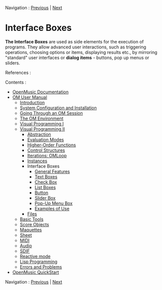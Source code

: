 Navigation : [Previous](Store "page précédente\(The Store
Object\)") | [Next](GeneralFeatures "Next\(General
Features\)")

# Interface Boxes

**The Interface Boxes** are used as side elements for the execution of
programs. They allow advanced user interactions, such as triggering
operations, choosing options or items, displaying results etc., by mirroring
"standard" user interfaces or **dialog items** - buttons, pop up menus or
sliders.

References :

Contents :

  * [OpenMusic Documentation](OM-Documentation)
  * [OM User Manual](OM-User-Manual)
    * [Introduction](00-Contents)
    * [System Configuration and Installation](Installation)
    * [Going Through an OM Session](Goingthrough)
    * [The OM Environment](Environment)
    * [Visual Programming I](BasicVisualProgramming)
    * [Visual Programming II](AdvancedVisualProgramming)
      * [Abstraction](Abstraction)
      * [Evaluation Modes](EvalModes)
      * [Higher-Order Functions](HighOrder)
      * [Control Structures](Control)
      * [Iterations: OMLoop](OMLoop)
      * [Instances](Instances)
      * Interface Boxes
        * [General Features](GeneralFeatures)
        * [Text Boxes](TextBoxes)
        * [Check Box](CheckBox)
        * [List Boxes](ListBoxes)
        * [Button](Button)
        * [Slider Box](Slider)
        * [Pop-Up Menu Box](MenuBoxes)
        * [Examples of Use](InterfaceExample)
      * [Files](Files)
    * [Basic Tools](BasicObjects)
    * [Score Objects](ScoreObjects)
    * [Maquettes](Maquettes)
    * [Sheet](Sheet)
    * [MIDI](MIDI)
    * [Audio](Audio)
    * [SDIF](SDIF)
    * [Reactive mode](Reactive)
    * [Lisp Programming](Lisp)
    * [Errors and Problems](errors)
  * [OpenMusic QuickStart](QuickStart-Chapters)

Navigation : [Previous](Store "page précédente\(The Store
Object\)") | [Next](GeneralFeatures "Next\(General
Features\)")

